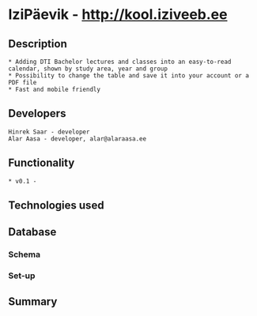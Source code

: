 # IziPäevik - http://kool.iziveeb.ee
## Description
	* Adding DTI Bachelor lectures and classes into an easy-to-read calendar, shown by study area, year and group
	* Possibility to change the table and save it into your account or a PDF file
	* Fast and mobile friendly

## Developers
	Hinrek Saar - developer
	Alar Aasa - developer, alar@alaraasa.ee

## Functionality
	* v0.1 - 

## Technologies used
	
## Database
### Schema
### Set-up

##  Summary
